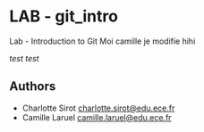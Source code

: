 # LAB - git_intro
Lab - Introduction to Git
Moi camille je modifie hihi

*test test*

## Authors
* Charlotte Sirot <charlotte.sirot@edu.ece.fr>
* Camille Laruel <camille.laruel@edu.ece.fr>
